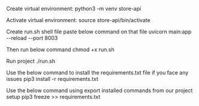Create virtual environment:
    python3 -m venv store-api

Activate virtual environment:
    source store-api/bin/activate

Create run.sh shell file
    paste below command on that file
    uvicorn main:app --reload --port 8003

Then run below command
    chmod +x run.sh 
    
Run project
    ./run.sh

Use the below command to install the requirements.txt file if you face any issues
    pip3 install -r requirements.txt 

Use the below command using export installed commands from our project setup
    pip3 freeze >> requirements.txt